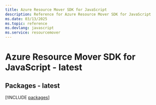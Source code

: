 ```yaml
---
title: Azure Resource Mover SDK for JavaScript
description: Reference for Azure Resource Mover SDK for JavaScript
ms.date: 03/13/2025
ms.topic: reference
ms.devlang: javascript
ms.service: resourcemover
---
```

# Azure Resource Mover SDK for JavaScript - latest
## Packages - latest
[!INCLUDE [packages](resource-mover-index.md)]